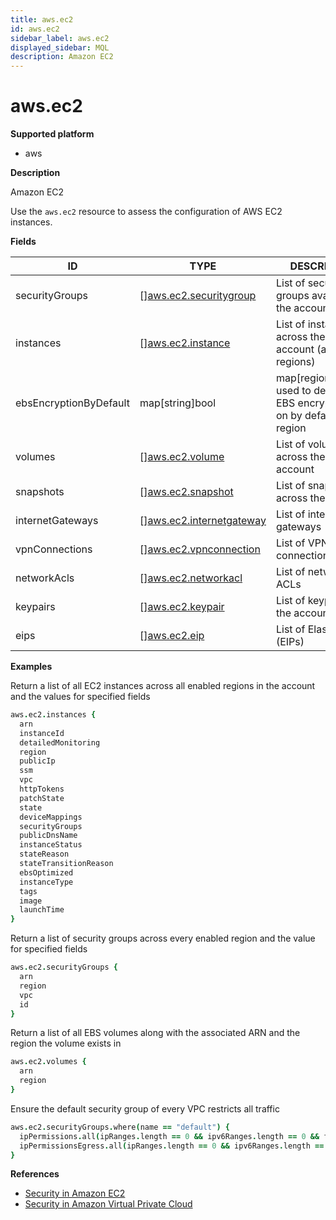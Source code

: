 ```yaml
---
title: aws.ec2
id: aws.ec2
sidebar_label: aws.ec2
displayed_sidebar: MQL
description: Amazon EC2
---
```


# aws.ec2

**Supported platform**

- aws

**Description**

Amazon EC2

Use the `aws.ec2` resource to assess the configuration of AWS EC2 instances.

**Fields**

| ID                     | TYPE                                                            | DESCRIPTION                                                                     |
| ---------------------- | --------------------------------------------------------------- | ------------------------------------------------------------------------------- |
| securityGroups         | &#91;&#93;[aws.ec2.securitygroup](aws.ec2.securitygroup.md)     | List of security groups available to the account                                |
| instances              | &#91;&#93;[aws.ec2.instance](aws.ec2.instance.md)               | List of instances across the AWS account (all regions)                          |
| ebsEncryptionByDefault | map[string]bool                                                 | map[region]boolean used to denote if EBS encryption is on by default per region |
| volumes                | &#91;&#93;[aws.ec2.volume](aws.ec2.volume.md)                   | List of volumes across the AWS account                                          |
| snapshots              | &#91;&#93;[aws.ec2.snapshot](aws.ec2.snapshot.md)               | List of snapshots across the account                                            |
| internetGateways       | &#91;&#93;[aws.ec2.internetgateway](aws.ec2.internetgateway.md) | List of internet gateways                                                       |
| vpnConnections         | &#91;&#93;[aws.ec2.vpnconnection](aws.ec2.vpnconnection.md)     | List of VPN connections                                                         |
| networkAcls            | &#91;&#93;[aws.ec2.networkacl](aws.ec2.networkacl.md)           | List of network ACLs                                                            |
| keypairs               | &#91;&#93;[aws.ec2.keypair](aws.ec2.keypair.md)                 | List of keypairs for the account                                                |
| eips                   | &#91;&#93;[aws.ec2.eip](aws.ec2.eip.md)                         | List of Elastic IPs (EIPs)                                                      |

**Examples**

Return a list of all EC2 instances across all enabled regions in the account and the values for specified fields

```coffee
aws.ec2.instances {
  arn
  instanceId
  detailedMonitoring
  region
  publicIp
  ssm
  vpc
  httpTokens
  patchState
  state
  deviceMappings
  securityGroups
  publicDnsName
  instanceStatus
  stateReason
  stateTransitionReason
  ebsOptimized
  instanceType
  tags
  image
  launchTime
}
```

Return a list of security groups across every enabled region and the value for specified fields

```coffee
aws.ec2.securityGroups {
  arn
  region
  vpc
  id
}
```

Return a list of all EBS volumes along with the associated ARN and the region the volume exists in

```coffee
aws.ec2.volumes {
  arn
  region
}
```

Ensure the default security group of every VPC restricts all traffic

```coffee
aws.ec2.securityGroups.where(name == "default") {
  ipPermissions.all(ipRanges.length == 0 && ipv6Ranges.length == 0 && fromPort == 0 && toPort == 0)
  ipPermissionsEgress.all(ipRanges.length == 0 && ipv6Ranges.length == 0 && fromPort == 0 && toPort == 0)
}
```

**References**

- [Security in Amazon EC2](https://docs.aws.amazon.com/AWSEC2/latest/UserGuide/ec2-security.html)
- [Security in Amazon Virtual Private Cloud](https://docs.aws.amazon.com/vpc/latest/userguide/security.html)

